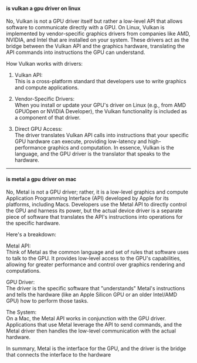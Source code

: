 
#### is vulkan a gpu driver on linux

No, Vulkan is not a GPU driver itself but rather a low-level API that allows software to communicate directly with a GPU. On Linux, Vulkan is implemented by vendor-specific graphics drivers from companies like AMD, NVIDIA, and Intel that are installed on your system. These drivers act as the bridge between the Vulkan API and the graphics hardware, translating the API commands into instructions the GPU can understand.

How Vulkan works with drivers:

1. Vulkan API:   
This is a cross-platform standard that developers use to write graphics and compute applications.

2. Vendor-Specific Drivers:   
When you install or update your GPU's driver on Linux (e.g., from AMD GPUOpen or NVIDIA Developer), the Vulkan functionality is included as a component of that driver.

3. Direct GPU Access:   
The driver translates Vulkan API calls into instructions that your specific GPU hardware can execute, providing low-latency and high-performance graphics and computation.
In essence, Vulkan is the language, and the GPU driver is the translator that speaks to the hardware.

---

#### is metal a gpu driver on mac

No, Metal is not a GPU driver; rather, it is a low-level graphics and compute Application Programming Interface (API) developed by Apple for its platforms, including Macs. Developers use the Metal API to directly control the GPU and harness its power, but the actual device driver is a separate piece of software that translates the API's instructions into operations for the specific hardware.

Here's a breakdown:

Metal API:   
Think of Metal as the common language and set of rules that software uses to talk to the GPU. It provides low-level access to the GPU's capabilities, allowing for greater performance and control over graphics rendering and computations.

GPU Driver:   
The driver is the specific software that "understands" Metal's instructions and tells the hardware (like an Apple Silicon GPU or an older Intel/AMD GPU) how to perform those tasks.

The System:   
On a Mac, the Metal API works in conjunction with the GPU driver. Applications that use Metal leverage the API to send commands, and the Metal driver then handles the low-level communication with the actual hardware.

In summary, Metal is the interface for the GPU, and the driver is the bridge that connects the interface to the hardware
